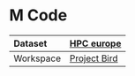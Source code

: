 



# M Code

|Dataset|[HPC europe](./../HPC-europe.md)|
| :--- | :--- |
|Workspace|[Project Bird](../../Workspaces/Project-Bird.md)|
